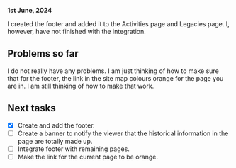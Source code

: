**1st June, 2024**

I created the footer and added it to the Activities page and Legacies page. I, however, have not finished with the integration.


## Problems so far

I do not really have any problems. I am just thinking of how to make sure that for the footer, the link in the site map colours orange for the page you are in. I am still thinking of how to make that work.

## Next tasks
- [x] Create and add the footer.
- [ ] Create a banner to notify the viewer that the historical information in the page are totally made up.
- [ ] Integrate footer with remaining pages.
- [ ] Make the link for the current page to be orange.